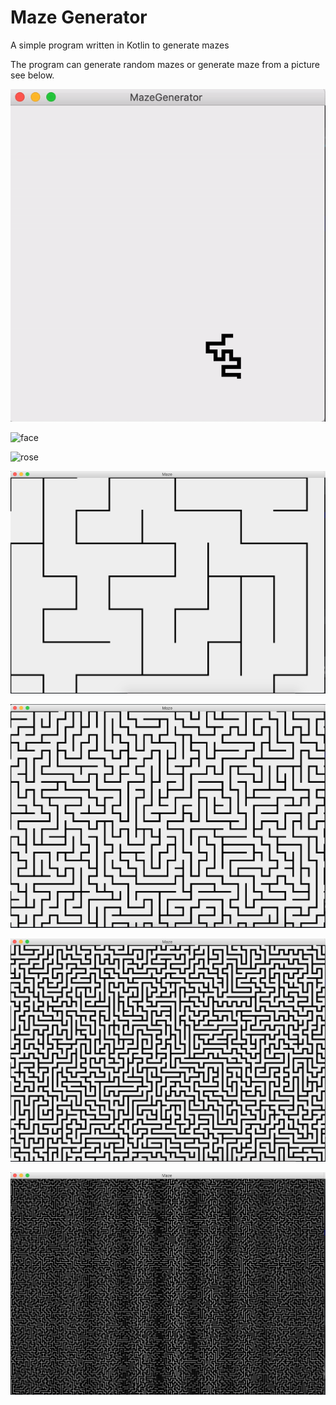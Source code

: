 # Maze Generator
A simple program written in Kotlin to generate mazes

The program can generate random mazes or generate maze from a picture see below. 

![time lapse](https://github.com/ww2lin/MazeGenerator/blob/master/screenshot/maze-timelapse.gif)

![face](https://github.com/ww2lin/MazeGenerator/blob/master/screenshot/face.gif)

![rose](https://github.com/ww2lin/MazeGenerator/blob/master/screenshot/rose.gif)

![10 x 10 board](https://github.com/ww2lin/MazeGenerator/blob/master/screenshot/maze10x10.png)

![50 x 50 board](https://github.com/ww2lin/MazeGenerator/blob/master/screenshot/maze50x50.png)

![100 x 100 board](https://github.com/ww2lin/MazeGenerator/blob/master/screenshot/maze100x100.png)

![1000 x 1000 board](https://github.com/ww2lin/MazeGenerator/blob/master/screenshot/maze1000x1000.png)

